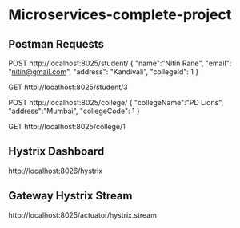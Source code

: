 # Microservices-complete-project

## Postman Requests
POST http://localhost:8025/student/
{
"name":"Nitin Rane",
"email": "nitin@gmail.com",
"address": "Kandivali",
"collegeId": 1
}

GET http://localhost:8025/student/3

POST http://localhost:8025/college/
{
"collegeName":"PD Lions",
"address":"Mumbai",
"collegeCode": 1
}

GET http://localhost:8025/college/1

## Hystrix Dashboard
http://localhost:8026/hystrix

## Gateway Hystrix Stream
http://localhost:8025/actuator/hystrix.stream

